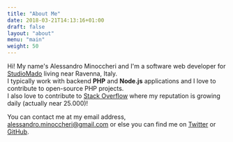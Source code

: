 ```yaml
---
title: "About Me"
date: 2018-03-21T14:13:16+01:00
draft: false
layout: "about"
menu: "main"
weight: 50
---
```


Hi! My name's Alessandro Minoccheri and I'm a software web developer for [StudioMado](https://www.studiomado.it/) living near Ravenna, Italy.  
I typically work with backend **PHP** and **Node.js** applications and I love to contribute to open-source PHP projects.  
I also love to contribute to [Stack Overflow](https://stackoverflow.com/users/1427138/alessandro-minoccheri) where my reputation is growing daily (actually near 25.000)!  


You can contact me at my email address, alessandro.minoccheri@gmail.com or else you can find me on [Twitter](https://twitter.com/minompi) or [GitHub](https://github.com/AlessandroMinoccheri).